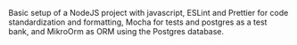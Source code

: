 Basic setup of a NodeJS project with javascript, ESLint and Prettier for code standardization and formatting, Mocha for tests and postgres as a test bank, and MikroOrm as ORM using the Postgres database.